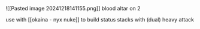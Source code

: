 ![[Pasted image 20241218141155.png]]
blood altar on 2

use with [[okaina - nyx nuke]] to build status stacks with (dual) heavy attack